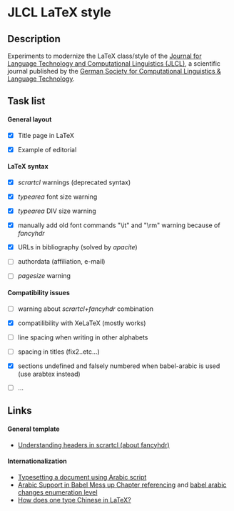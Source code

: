 # JLCL LaTeX style


## Description

Experiments to modernize the LaTeX class/style of the [Journal for Language Technology and Computational Linguistics (JLCL)](http://jlcl.org), a scientific journal published by the [German Society for Computational Linguistics & Language Technology](http://gscl.org).



## Task list

#### General layout

- [x] Title page in LaTeX
- [x] Example of editorial


#### LaTeX syntax

- [x] *scrartcl* warnings (deprecated syntax)
- [x] *typearea* font size warning
- [x] *typearea*  DIV size warning
- [X] manually add old font commands "\it" and "\rm" warning because of *fancyhdr*
- [X] URLs in bibliography (solved by *apacite*)
- [ ] authordata (affiliation, e-mail)
- [ ] *pagesize* warning


#### Compatibility issues

- [ ] warning about *scrartcl+fancyhdr* combination
- [X] compatilibility with XeLaTeX (mostly works)
- [ ] line spacing when writing in other alphabets
- [ ] spacing in titles (fix2..etc...)
- [x] sections undefined and falsely numbered when babel-arabic is used (use arabtex instead)
- [ ] ...



## Links

#### General template

* [Understanding headers in scrartcl (about fancyhdr)](http://tex.stackexchange.com/questions/283670/understanding-headers-in-scrartcl)


#### Internationalization

* [Typesetting a document using Arabic script](http://tex.stackexchange.com/questions/12347/typesetting-a-document-using-arabic-script)
* [Arabic Support in Babel Mess up Chapter referencing](http://tex.stackexchange.com/questions/238225/arabic-support-in-babel-mess-up-chapter-referencing) and [babel arabic changes enumeration level](http://tex.stackexchange.com/questions/141832/babel-arabic-changes-enumeration-level)
* [How does one type Chinese in LaTeX?](https://tex.stackexchange.com/questions/17611/how-does-one-type-chinese-in-latex)


